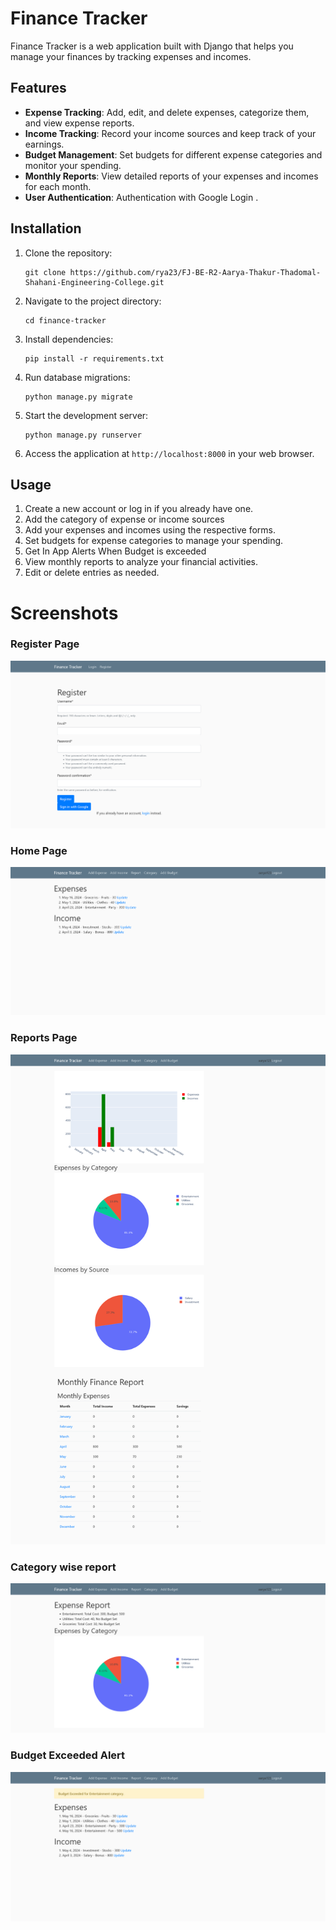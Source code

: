 # Finance Tracker

Finance Tracker is a web application built with Django that helps you manage your finances by tracking expenses and incomes.

## Features

- **Expense Tracking**: Add, edit, and delete expenses, categorize them, and view expense reports.
- **Income Tracking**: Record your income sources and keep track of your earnings.
- **Budget Management**: Set budgets for different expense categories and monitor your spending.
- **Monthly Reports**: View detailed reports of your expenses and incomes for each month.
- **User Authentication**: Authentication with Google Login .

## Installation

1. Clone the repository:

   ```
   git clone https://github.com/rya23/FJ-BE-R2-Aarya-Thakur-Thadomal-Shahani-Engineering-College.git
   ```

2. Navigate to the project directory:

   ```
   cd finance-tracker
   ```

3. Install dependencies:

   ```
   pip install -r requirements.txt
   ```

4. Run database migrations:

   ```
   python manage.py migrate
   ```

5. Start the development server:

   ```
   python manage.py runserver
   ```

6. Access the application at `http://localhost:8000` in your web browser.

## Usage

1. Create a new account or log in if you already have one.
2. Add the category of expense or income sources
3. Add your expenses and incomes using the respective forms.
4. Set budgets for expense categories to manage your spending.
7. Get In App Alerts When Budget is exceeded
5. View monthly reports to analyze your financial activities.
6. Edit or delete entries as needed.


# Screenshots  


### Register Page

![register](/finance/static/Screenshot%202024-05-22%20at%2017-18-04%20Finance%20Tracker.png)

### Home Page
![home](/finance/static/Screenshot%202024-05-22%20at%2017-05-03%20Finance%20Tracker.png)

### Reports Page

![reports](/finance/static/Screenshot%202024-05-22%20at%2017-06-10%20Finance%20Tracker.png)

### Category wise report
![category](/finance/static/Screenshot%202024-05-22%20at%2017-06-47%20Finance%20Tracker.png)


### Budget Exceeded Alert
![Budget Exceeded](/finance/static/Screenshot%202024-05-22%20at%2017-07-21%20Finance%20Tracker.png)